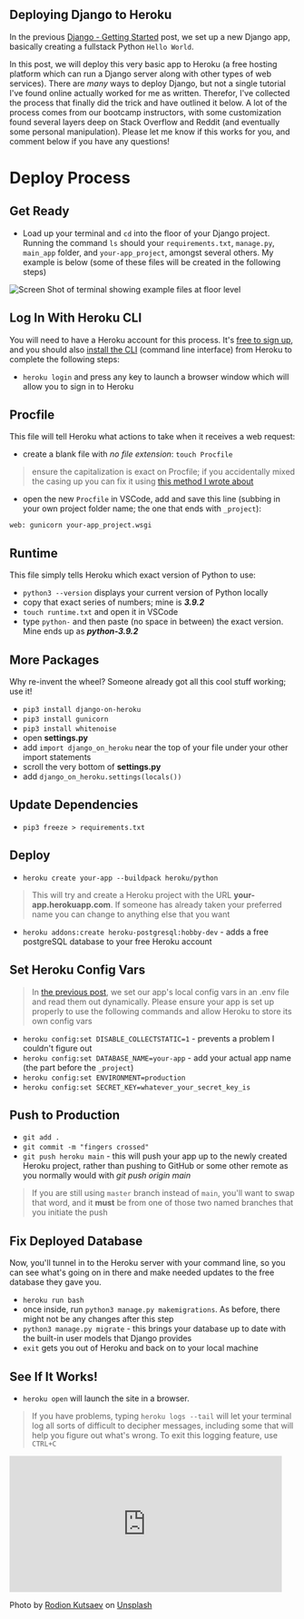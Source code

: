 ## Deploying Django to Heroku

In the previous [Django - Getting Started](https://blog.benhammond.tech/django-getting-started) post, we set up a new Django app, basically creating a fullstack Python `Hello World`.

In this post, we will deploy this very basic app to Heroku (a free hosting platform which can run a Django server along with other types of web services). There are _many_ ways to deploy Django, but not a single tutorial I've found online actually worked for me as written. Therefor, I've collected the process that finally did the trick and have outlined it below. A lot of the process comes from our bootcamp instructors, with some customization found several layers deep on Stack Overflow and Reddit (and eventually some personal manipulation). Please let me know if this works for you, and comment below if you have any questions!

# Deploy Process

## Get Ready
- Load up your terminal and `cd` into the floor of your Django project. Running the command `ls` should your `requirements.txt`, `manage.py`, `main_app` folder, and `your-app_project`, amongst several others. My example is below (some of these files will be created in the following steps)

![Screen Shot of terminal showing example files at floor level](https://cdn.hashnode.com/res/hashnode/image/upload/v1619496779439/qetCJyLwD.png)

## Log In With Heroku CLI

You will need to have a Heroku account for this process. It's [free to sign up](https://signup.heroku.com/), and you should also [install the CLI](https://devcenter.heroku.com/articles/heroku-cli#download-and-install) (command line interface) from Heroku to complete the following steps: 

- `heroku login` and press any key to launch a browser window which will allow you to sign in to Heroku

## Procfile
This file will tell Heroku what actions to take when it receives a web request:
- create a blank file with _no file extension_: `touch Procfile`
> ensure the capitalization is exact on Procfile; if you accidentally mixed the casing up you can fix it using [this method I wrote about](https://blog.benhammond.tech/renaming-your-github-projects)
- open the new `Procfile` in VSCode, add and save this line (subbing in your own project folder name; the one that ends with `_project`):
```
web: gunicorn your-app_project.wsgi
```

## Runtime
This file simply tells Heroku which exact version of Python to use:
- `python3 --version` displays your current version of Python locally
- copy that exact series of numbers; mine is _**3.9.2**_
- `touch runtime.txt` and open it in VSCode
- type `python-` and then paste (no space in between) the exact version. Mine ends up as _**python-3.9.2**_

## More Packages
Why re-invent the wheel? Someone already got all this cool stuff working; use it!
- `pip3 install django-on-heroku`
- `pip3 install gunicorn`
- `pip3 install whitenoise`
- open **settings.py**
- add `import django_on_heroku` near the top of your file under your other import statements
- scroll the very bottom of **settings.py**
- add `django_on_heroku.settings(locals())`

## Update Dependencies
- `pip3 freeze > requirements.txt`

## Deploy
- `heroku create your-app --buildpack heroku/python`
> This will try and create a Heroku project with the URL **your-app.herokuapp.com**. If someone has already taken your preferred name you can change to anything else that you want
- `heroku addons:create heroku-postgresql:hobby-dev` - adds a free postgreSQL database to your free Heroku account


## Set Heroku Config Vars 

> In [the previous post](https://blog.benhammond.tech/django-getting-started), we set our app's local config vars in an .env file and read them out dynamically. Please ensure your app is set up properly to use the following commands and allow Heroku to store its own config vars

- `heroku config:set DISABLE_COLLECTSTATIC=1` - prevents a problem I couldn't figure out
- `heroku config:set DATABASE_NAME=your-app` - add your actual app name (the part before the `_project`)
- `heroku config:set ENVIRONMENT=production`
- `heroku config:set SECRET_KEY=whatever_your_secret_key_is` 

## Push to Production

- `git add .`
- `git commit -m "fingers crossed"`
- `git push heroku main` - this will push your app up to the newly created Heroku project, rather than pushing to GitHub or some other remote as you normally would with _git push origin main_
> If you are still using `master` branch instead of `main`, you'll want to swap that word, and it **must** be from one of those two named branches that you initiate the push

## Fix Deployed Database
Now, you'll tunnel in to the Heroku server with your command line, so you can see what's going on in there and make needed updates to the free database they gave you.
- `heroku run bash`
- once inside, run `python3 manage.py makemigrations`. As before, there might not be any changes after this step
- `python3 manage.py migrate` - this brings your database up to date with the built-in user models that Django provides
- `exit` gets you out of Heroku and back on to your local machine

## See If It Works!

- `heroku open` will launch the site in a browser.
> If you have problems, typing `heroku logs --tail` will let your terminal log all sorts of difficult to decipher messages, including some that will help you figure out what's wrong. To exit this logging feature, use `CTRL+C`

<iframe src="https://giphy.com/embed/dIxkmtCuuBQuM9Ux1E" width="480" height="240" frameBorder="0" class="giphy-embed" allowFullScreen></iframe>


Photo by <a href="https://unsplash.com/@frostroomhead?utm_source=unsplash&utm_medium=referral&utm_content=creditCopyText">Rodion Kutsaev</a> on <a href="https://unsplash.com/s/photos/stairs?utm_source=unsplash&utm_medium=referral&utm_content=creditCopyText">Unsplash</a>
  










